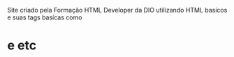 Site criado pela Formação HTML Developer da DIO utilizando HTML basícos e suas tags basícas como <H1> <P> e etc
